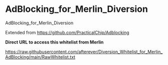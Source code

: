 # AdBlocking_for_Merlin_Diversion
AdBlocking_for_Merlin_Diversion

Extended from https://github.com/PracticalChip/Adblocking

**Direct URL to access this whitelist from Merlin**

https://raw.githubusercontent.com/afterever/Diversion_Whitelist_for_Merlin_AdBlocking/main/RawWhitelist.txt
